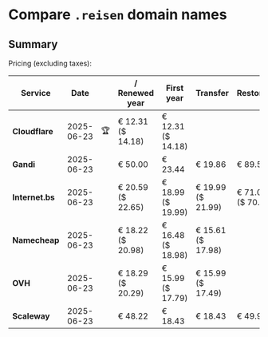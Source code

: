 # Compare `.reisen` domain names

## Summary

Pricing (excluding taxes):

| Service | Date |  | / Renewed year | First year | Transfer | Restoration |
|--|--|--|--|--|--|--|
| **Cloudflare** | 2025-06-23 | 🏆 | € 12.31<br>($ 14.18) | € 12.31<br>($ 14.18) |  |  |
| **Gandi** | 2025-06-23 |  | € 50.00 | € 23.44 | € 19.86 | € 89.56 |
| **Internet.bs** | 2025-06-23 |  | € 20.59<br>($ 22.65) | € 18.99<br>($ 19.99) | € 19.99<br>($ 21.99) | € 71.09<br>($ 70.19) |
| **Namecheap** | 2025-06-23 |  | € 18.22<br>($ 20.98) | € 16.48<br>($ 18.98) | € 15.61<br>($ 17.98) |  |
| **OVH** | 2025-06-23 |  | € 18.29<br>($ 20.29) | € 15.99<br>($ 17.79) | € 15.99<br>($ 17.49) |  |
| **Scaleway** | 2025-06-23 |  | € 48.22 | € 18.43 | € 18.43 | € 49.99 |
